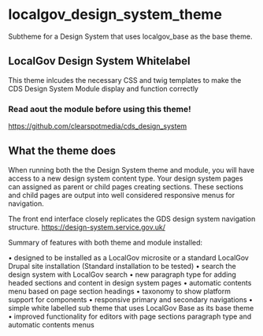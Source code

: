 # localgov_design_system_theme
Subtheme for a Design System that uses localgov_base as the base theme.

## LocalGov Design System Whitelabel

This theme inlcudes the necessary CSS and twig templates to make the CDS Design System Module display and function correctly

### Read aout the module before using this theme!
https://github.com/clearspotmedia/cds_design_system

## What the theme does
When running both the the Design System theme and module, you will have access to a new design system content type. Your design system pages can assigned as parent or child pages creating sections. These sections and child pages are output into well considered responsive menus for navigation.

The front end interface closely replicates the GDS design system navigation structure.  https://design-system.service.gov.uk/


Summary of features with both theme and module installed:

• designed to be installed as a LocalGov microsite or a standard LocalGov Drupal site installation (Standard installation to be tested)
• search the design system with LocalGov search
• new paragraph type for adding headed sections and content in design system pages
• automatic contents menu based on page section headings
• taxonomy to show platform support for components
• responsive primary and secondary navigations
• simple white labelled sub theme that uses LocalGov Base as its base theme
• improved functionality for editors with page sections paragraph type and automatic contents menus
